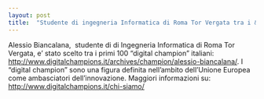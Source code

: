 ```yaml
---
layout: post
title:  "Studente di ingegneria Informatica di Roma Tor Vergata tra i &#8220;digital champion&#8221; italiani"
---
```


Alessio Biancalana,  studente di di Ingegneria Informatica di Roma Tor Vergata, e’ stato scelto tra i primi 100 “digital champion” italiani: <http://www.digitalchampions.it/archives/champion/alessio-biancalana/>. I “digital champion” sono una figura definita nell’ambito dell’Unione Europea come ambasciatori dell’innovazione. Maggiori informazioni su: <http://www.digitalchampions.it/chi-siamo/>
